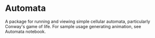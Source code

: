 # Automata
A package for running and viewing simple cellular automata, particularly Conway's game of life.  For sample usage generating animation, see Automata notebook. 
